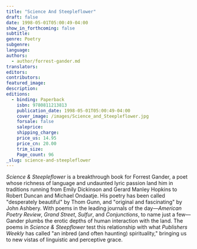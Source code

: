 ```yaml
---
title: "Science And Steepleflower"
draft: false
date: 1998-05-01T05:00:49-04:00
show_in_forthcoming: false
subtitle:
genre: Poetry
subgenre:
language:
authors:
  - author/forrest-gander.md
translators:
editors:
contributors:
featured_image:
description:
editions:
  - binding: Paperback
    isbn: 9780811213813
    publication_date: 1998-05-01T05:00:49-04:00
    cover_image: /images/Science_and_Steepleflower.jpg
    forsale: false
    saleprice:
    shipping_charge:
    price_us: 14.95
    price_cn: 20.00
    trim_size:
    Page_count: 96
_slug: science-and-steepleflower
---
```


_Science & Steepleflower_ is a breakthrough book for Forrest Gander, a poet whose richness of language and undaunted lyric passion land him in traditions running from Emily Dickinson and Gerard Manley Hopkins to Robert Duncan and Michael Ondaatje. His poetry has been called "desperately beautiful" by Thom Gunn, and "original and fascinating" by John Ashbery. With poems in the leading journals of the day––_American Poetry Review_, _Grand Street_, _Sulfur_, and _Conjunctions_, to name just a few––Gander plumbs the erotic depths of human interaction with the land. The poems in _Science & Steepflower_ test this relationship with what _Publishers Weekly_ has called "an inbred (and often haunting) spirituality," bringing us to new vistas of linguistic and perceptive grace.

